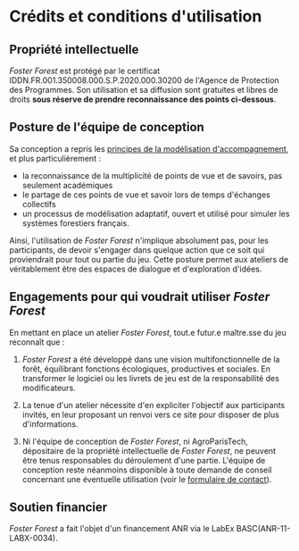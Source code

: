 # Crédits et conditions d'utilisation


## Propriété intellectuelle

_Foster Forest_ est protégé par le certificat IDDN.FR.001.350008.000.S.P.2020.000.30200 de l'Agence de Protection des Programmes. Son utilisation et sa diffusion sont gratuites et libres de droits **sous réserve de prendre reconnaissance des points ci-dessous**.

## Posture de l'équipe de conception

Sa conception a repris les [principes de la modélisation d'accompagnement](https://collaboratif.cirad.fr/alfresco/s/d/workspace/SpacesStore/38509a15-6a43-42f8-9cf8-7c31370d2cc4/Leteurtre_2013_ComMod.pdf), et plus particulièrement :
- la reconnaissance de la multiplicité de points de vue et de savoirs, pas seulement académiques
- le partage de ces points de vue et savoir lors de  temps d'échanges  collectifs
- un processus de modélisation adaptatif, ouvert et utilisé pour simuler les systèmes forestiers français.

Ainsi, l'utilisation de _Foster Forest_ n'implique absolument pas, pour les participants, de devoir s'engager dans quelque action que ce soit qui proviendrait pour tout ou partie du jeu. Cette posture permet aux ateliers de véritablement être des espaces de dialogue et d'exploration d'idées.
 
## Engagements pour qui voudrait utiliser _Foster Forest_

En mettant en place un atelier _Foster Forest_, tout.e futur.e maître.sse du jeu reconnaît que :

1. _Foster Forest_ a été développé dans une vision multifonctionnelle de la forêt, équilibrant fonctions écologiques, productives et sociales. En transformer le logiciel ou les livrets de jeu est de la responsabilité des modificateurs.

2. La tenue d'un atelier nécessite d'en expliciter l'objectif aux participants invités, en leur proposant un renvoi vers ce site pour disposer de plus d'informations.

3. Ni l'équipe de conception de _Foster Forest_, ni AgroParisTech, dépositaire de la propriété intellectuelle de _Foster Forest_, ne peuvent être tenus responsables du déroulement d'une partie. L'équipe de conception reste néanmoins disponible à toute demande de conseil concernant une éventuelle utilisation (voir le [formulaire de contact](https://timotheefouqueray.github.io/fosterforest/contact)).

## Soutien financier

_Foster Forest_ a fait l'objet d'un financement ANR via le LabEx BASC(ANR-11-LABX-0034).
